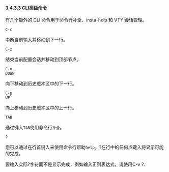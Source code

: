 #### 3.4.3.3 CLI高级命令

有几个额外的 CLI 命令用于命令行补全、insta-help 和 VTY 会话管理。

```shell
C-c
```

中断当前输入并移动到下一行。



```shell
C-z
```

结束当前配置会话并移动到顶部节点。



```shell
C-n
DOWN
```

向下移动到历史缓冲区中的下一行。



```shell
C-p
UP
```

向上移动到历史缓冲区中的上一行。



```shell
TAB
```

通过键入`TAB`使用命令行`补全`。



```shell
?
```

您可以通过在行首键入来使用命令行帮助`help`。?在行中的任何点键入将显示可能的完成。

要输入实际?字符而不是显示完成，例如输入正则表达式，请使用C-v ?.
